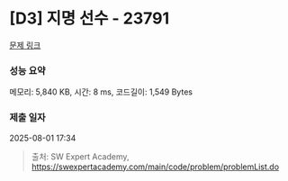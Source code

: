 # [D3] 지명 선수 - 23791 

[문제 링크](https://swexpertacademy.com/main/code/problem/problemDetail.do?contestProbId=AZU2weVqkoPHBIRK) 

### 성능 요약

메모리: 5,840 KB, 시간: 8 ms, 코드길이: 1,549 Bytes

### 제출 일자

2025-08-01 17:34



> 출처: SW Expert Academy, https://swexpertacademy.com/main/code/problem/problemList.do